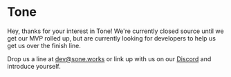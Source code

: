# Tone

Hey, thanks for your interest in Tone! We're currently closed source until we get our MVP rolled up, but are currently looking for developers to help us get us over the finish line. 

Drop us a line at [dev@sone.works](mailto:dev@sone.works) or link up with us on our [Discord](https://discord.com/invite/dfky8n7kFv) and introduce yourself.
